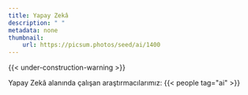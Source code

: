 ```yaml
---
title: Yapay Zekâ
description: " "
metadata: none
thumbnail: 
    url: https://picsum.photos/seed/ai/1400
---
```


{{< under-construction-warning >}}

Yapay Zekâ alanında çalışan araştırmacılarımız:
{{< people tag="ai" >}}
